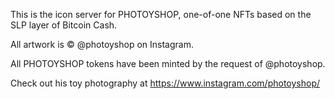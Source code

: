 This is the icon server for PHOTOYSHOP, one-of-one NFTs based on the SLP layer of Bitcoin Cash.

All artwork is © @photoyshop on Instagram.

All PHOTOYSHOP tokens have been minted by the request of @photoyshop.

Check out his toy photography at https://www.instagram.com/photoyshop/